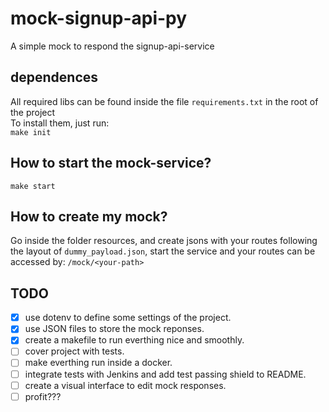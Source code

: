 # mock-signup-api-py  

A simple mock to respond the signup-api-service  

## dependences
All required libs can be found inside the file ```requirements.txt``` in the root of the project  
To install them, just run:  
```make init```

## How to start the mock-service?
```make start```

## How to create my mock?
Go inside the folder resources, and create jsons with your routes following the layout of ```dummy_payload.json```,
start the service and your routes can be accessed by: ```/mock/<your-path>```

## TODO
 - [x] use dotenv to define some settings of the project.
 - [x] use JSON files to store the mock reponses.
 - [x] create a makefile to run everthing nice and smoothly.
 - [ ] cover project with tests.
 - [ ] make everthing run inside a docker.
 - [ ] integrate tests with Jenkins and add test passing shield to README.
 - [ ] create a visual interface to edit mock responses.
 - [ ] profit???
